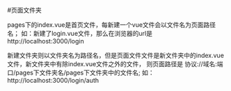 #页面文件夹

pages下的index.vue是首页文件，每新建一个vue文件会以文件名为页面路径名；
如：新建了login.vue文件，那么在浏览器的url是http://localhost:3000/login

新建文件夹则以文件夹名为路径名，但是页面文件文件是新文件夹中的index.vue文件，新文件夹中有除index.vue文件之外的文件，
则页面路径是 协议://域名:端口/pages下文件夹名/pages下文件夹中的文件名;
如： http://localhost:3000/login/auth
